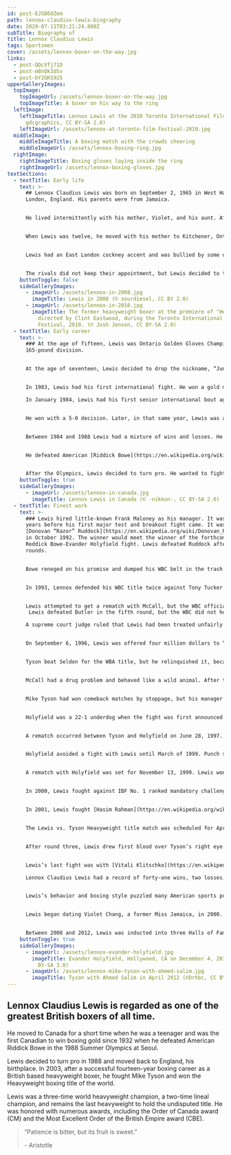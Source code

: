 ```yaml
---
id: post-EJSD6OZem
path: lennox-claudius-lewis-biography
date: 2020-07-11T03:21:24.800Z
subTitle: Biography of
title: Lennox Claudius Lewis
tags: Sportsmen
cover: /assets/lennox-boxer-on-the-way.jpg
links:
  - post-QQcVfj71D
  - post-m8nOk3dSv
  - post-bY2GKS925
upperGalleryImages:
  topImage:
    topImageUrl: /assets/lennox-boxer-on-the-way.jpg
    topImageTitle: A boxer on his way to the ring
  leftImage:
    leftImageTitle: Lennox Lewis at the 2010 Toronto International Film Festival. (©
      gdcgraphics, CC BY-SA 2.0)
    leftImageUrl: /assets/lennox-at-toronto-film-festival-2010.jpg
  middleImage:
    middleImageTitle: A boxing match with the crowds cheering
    middleImageUrl: /assets/lennox-boxing-ring.jpg
  rightImage:
    rightImageTitle: Boxing gloves laying inside the ring
    rightImageUrl: /assets/lennox-boxing-gloves.jpg
textSections:
  - textTitle: Early life
    text: >-
      ## Lennox Claudius Lewis was born on September 2, 1965 in West Ham,
      London, England. His parents were from Jamaica.


      He lived intermittently with his mother, Violet, and his aunt. After being expelled from primary school for excessive fighting, Lewis lived at a boarding school while his mother tried to start a new and better life in Canada. When he was seven, he put on a pair of boxing gloves. He was big for his age and none of the other kids could fight as well as he, so the man of the house would put on gloves and box with him. 


      When Lewis was twelve, he moved with his mother to Kitchener, Ontario, Canada. He attended Cameron Heights Collegiate Institute. In the 1982-83 school year, he helped the school’s Amateur Athletic Association (AAA) basketball team win the Ontario Provincial Championship.


      Lewis had an East London cockney accent and was bullied by some of his peers. On one occasion, he and his rivals agreed to meet and settle their dispute like gentlemen with the gloves on at Waterloo Regional Police Boxing Association Gym.


      The rivals did not keep their appointment, but Lewis decided to try boxing anyway. He met [Arnie Boehm](https://www.theguardian.com/news/2002/oct/12/guardianobituaries.sport), who became his coach, friend, and a father figure. He taught Lewis the difference between ‘fighting’ and ‘boxing.’
    buttonToggle: false
    sideGalleryImages:
      - imageUrl: /assets/lennox-in-2008.jpg
        imageTitle: Lewis in 2008 (© sourdiesel, CC BY 2.0)
      - imageUrl: /assets/lennox-in-2010.jpg
        imageTitle: The former heavyweight boxer at the premiere of "Hereafter",
          directed by Clint Eastwood, during the Toronto International Film
          Festival, 2010. (© Josh Jenson, CC BY-SA 2.0)
  - textTitle: Early career
    text: >-
      ### At the age of fifteen, Lewis was Ontario Golden Gloves Champion in the
      165-pound division.


      At the age of seventeen, Lewis decided to drop the nickname, “Junior” and go by “Lennox,” his birth name. Boehm had a robe made up to read “Lethal Lennox” embroidered on the back.


      In 1983, Lewis had his first international fight. He won a gold medal in the World Junior Championship at Santo Domingo in the Dominican Republic against Cuban Pedro Nemicio.

      In January 1984, Lewis had his first senior international bout against Swede Bengt Cederquist in Stockholm.


      He won with a 5-0 decision. Later, in that same year, Lewis was asked by Cus D’Amato to spar for a week with [Mike Tyson](https://en.wikipedia.org/wiki/Mike_Tyson), a promising heavyweight. Tyson was a ferocious fighter. It took Lewis a few days to understand Tyson’s style of boxing and figure out a strategy.


      Between 1984 and 1988 Lewis had a mixture of wins and losses. He lost in the 1984 Summer Olympics in Los Angeles, the World Championships in 1986, but in that same year he won a gold medal in the Commonwealth fight. He lost in the 1987 Pan American fight. In 1988, Lewis fought in the Summer Olympics held at Seoul, Korea.


      He defeated American [Riddick Bowe](https://en.wikipedia.org/wiki/Riddick_Bowe) and won a gold medal. He was the first Canadian to win boxing gold since the 1932 Olympics when [Horace Gwynne](https://en.wikipedia.org/wiki/Horace_Gwynne) won bantamweight honors. 


      After the Olympics, Lewis decided to turn pro. He wanted to fight under the British flag and moved back to England.
    buttonToggle: true
    sideGalleryImages:
      - imageUrl: /assets/lennox-in-canada.jpg
        imageTitle: Lennox Lewis in Canada (© -nikkon-, CC BY-SA 2.0)
  - textTitle: Finest work
    text: >-
      ### Lewis hired little-known Frank Maloney as his manager. It was four
      years before his first major test and breakout fight came. It was against
      [Donovan “Razor” Ruddock](https://en.wikipedia.org/wiki/Donovan_Ruddock)
      in October 1992. The winner would meet the winner of the forthcoming
      Reddick Bowe-Evander Holyfield fight. Lewis defeated Ruddock after two
      rounds.


      Bowe reneged on his promise and dumped his WBC belt in the trash can during a publicity stunt at a London hotel. This act earned Lewis a portion of the world heavyweight title. It took Lewis many years to correct the false impression that he was just a “paper” champion.


      In 1993, Lennox defended his WBC title twice against Tony Tucker and Frank Bruno. He believed he was the best and became complacent. However, on September 24, 1994, a little-known former Mike Tyson sparring partner, [Oliver “The Atomic Bull” McCall](https://en.wikipedia.org/wiki/Oliver_McCall), defeated Lewis. McCall knocked Lewis down in round two. Lewis rose on wobbly legs, but the referee stopped the fight. Lewis was humiliated and hired a new trainer, Emanuel Steward.


      Lewis attempted to get a rematch with McCall, but the WBC officials determined that Lewis had to face Lionel Butler. If he won that fight, he would get his rematch with McCall.
       Lewis defeated Butler in the fifth round, but the WBC did not honor its promise. Mike Tyson was scheduled to fight McCall even though he had been in prison and had not fought for four years.

      A supreme court judge ruled that Lewis had been treated unfairly and issued a court order that prevented Tyson and the WBC from engaging in a future heavyweight title fight against anyone but Lewis. 


      On September 6, 1996, Lewis was offered four million dollars to “step aside” and allow Tyson to fight Bruce Seldon. Lewis accepted the money.


      Tyson beat Seldon for the WBA title, but he relinquished it, because he wanted to fight [Evander Holyfield](https://en.wikipedia.org/wiki/Evander_Holyfield). Tyson’s move allowed Lewis to fight for the Tyson vacated WBC title against Oliver McCall.


      McCall had a drug problem and behaved like a wild animal. After the third round, he started to cry, walked around the ring during the fourth and fifth rounds, and made facial gestures to the confused audience. By the fifth round, the referee disqualified McCall for “refusing to fight” and Lewis was declared the winner. 


      Mike Tyson had won comeback matches by stoppage, but his manager was not ready to take any risks with Lewis. He opted for Evander Holyfield to fight Tyson.


      Holyfield was a 22-1 underdog when the fight was first announced. As it turned out, Holyfield overpowered Tyson with the end coming in the eleventh round as the referee stopped the contest.


      A rematch occurred between Tyson and Holyfield on June 28, 1997. In an unusual and bizarre move, Tyson twice bit chunks of Holyfield’s ear off and spit it on the canvas. Tyson was fined three million dollars for his outrageous behavior and his Nevada license was revoked. 


      Holyfield avoided a fight with Lewis until March of 1999. Punch statistics showed that Lewis threw and landed approximately three times as many punches as Holyfield, but the judges scored the fight for Holyfield.


      A rematch with Holyfield was set for November 13, 1999. Lewis won, but he was not satisfied. There was one more formidable opponent to be beat that could complete his career and cement his legacy: “Iron” Mike Tyson.


      In 2000, Lewis fought against IBF No. 1 ranked mandatory challenger, David Tua. Lewis won a comprehensive unanimous decision. 


      In 2001, Lewis fought [Hasim Rahman](https://en.wikipedia.org/wiki/Hasim_Rahman) in South Africa. He neglected to train properly and lost to Rahman in the fifth round. There was a “rematch clause” in the fight contract, but Rahman did not want a rematch. Lewis took him to court. The rematch was held November 2001 in Las Vegas, Nevada. Lewis won in the fourth round. 


      The Lewis vs. Tyson Heavyweight title match was scheduled for April 6 in Las Vegas, Nevada. At the press conference, Tyson’s behavior was bizarre. He attacked Lewis and bit him on the leg. The Las Vegas officials cancelled the fight and revoked Tyson’s Nevada license.  Memphis, Tennessee won the bid and the fight was scheduled for June 8, 2002 at the Pyramid Arena.


      After round three, Lewis drew first blood over Tyson’s right eye. Finally, in round eight with a swollen face and eyes cut, Tyson went down. Lewis was declared the heavyweight champion. 


      Lewis’s last fight was with [Vitali Klitschko](https://en.wikipedia.org/wiki/Vitali_Klitschko) in Los Angeles, June of 2003. He won with a TKO. He announced his retirement on February 6, 2004 in London and vacated his titles.

      Lennox Claudius Lewis had a record of forty-one wins, two losses, one draw, and thirty-two wins by knockouts. 


      Lewis’s behavior and boxing style puzzled many American sports pundits. He had never been arrested and had no criminal record. He brought style and class to a sport that some thought to be a haven for poor, under-educated people. 


      Lewis began dating Violet Chang, a former Miss Jamaica, in 2000. They married in 2005. They have four children.


      Between 2008 and 2012, Lewis was inducted into three Halls of Fame: Canada Sports, International Boxing, and Ontario Sports.
    buttonToggle: true
    sideGalleryImages:
      - imageUrl: /assets/lennox-evander-holyfield.jpg
        imageTitle: Evander Holyfield, Hollywood, CA on December 4, 2011 (© Toglenn, CC
          BY-SA 3.0)
      - imageUrl: /assets/lennox-mike-tyson-with-ahmed-salim.jpg
        imageTitle: Tyson with Ahmed Salim in April 2012 (©Drhbc, CC BY-SA 4.0)
---
```

## Lennox Claudius Lewis is regarded as one of the greatest British boxers of all time.

He moved to Canada for a short time when he was a teenager and was the first Canadian to win boxing gold since 1932 when he defeated American Riddick Bowe in the 1988 Summer Olympics at Seoul.

Lewis decided to turn pro in 1988 and moved back to England, his birthplace. In 2003, after a successful fourteen-year boxing career as a British based heavyweight boxer, he fought Mike Tyson and won the Heavyweight boxing title of the world.

Lewis was a three-time world heavyweight champion, a two-time lineal champion, and remains the last heavyweight to hold the undisputed title. He was honored with numerous awards, including the Order of Canada award (CM) and the Most Excellent Order of the British Empire award (CBE).   



> “Patience is bitter, but its fruit is sweet.”
>
> \- Aristotle